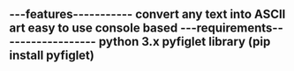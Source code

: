 ---features-----------
convert any text into ASCII art 
easy to use 
console based 
---requirements------------------
python 3.x
pyfiglet library (pip install pyfiglet)
-------------------------------------------
